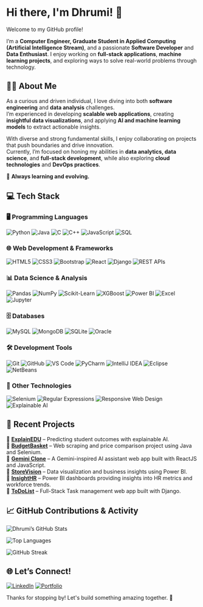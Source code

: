 # Hi there, I'm Dhrumi! 👋

Welcome to my GitHub profile!

I’m a **Computer Engineer, Graduate Student in Applied Computing (Artificial Intelligence Stream)**, and a passionate **Software Developer** and **Data Enthusiast**. I enjoy working on **full-stack applications**, **machine learning projects**, and exploring ways to solve real-world problems through technology.


## 👩‍💻 About Me

As a curious and driven individual, I love diving into both **software engineering** and **data analysis** challenges.  
I’m experienced in developing **scalable web applications**, creating **insightful data visualizations**, and applying **AI and machine learning models** to extract actionable insights.  

With diverse and strong fundamental skills, I enjoy collaborating on projects that push boundaries and drive innovation.  
Currently, I’m focused on honing my abilities in **data analytics, data science**, and **full-stack development**, while also exploring **cloud technologies** and **DevOps practices**.

🌱 **Always learning and evolving.**  

## 💻 Tech Stack

### 🖥️ Programming Languages
![Python](https://img.shields.io/badge/Python-3776AB?style=for-the-badge&logo=python&logoColor=white)
![Java](https://img.shields.io/badge/Java-007396?style=for-the-badge&logo=java&logoColor=white)
![C](https://img.shields.io/badge/C-A8B9CC?style=for-the-badge&logo=c&logoColor=black)
![C++](https://img.shields.io/badge/C++-00599C?style=for-the-badge&logo=c%2B%2B&logoColor=white)
![JavaScript](https://img.shields.io/badge/JavaScript-F7DF1E?style=for-the-badge&logo=javascript&logoColor=black)
![SQL](https://img.shields.io/badge/SQL-4479A1?style=for-the-badge&logo=mysql&logoColor=white)

### 🌐 Web Development & Frameworks
![HTML5](https://img.shields.io/badge/HTML5-E34F26?style=for-the-badge&logo=html5&logoColor=white)
![CSS3](https://img.shields.io/badge/CSS3-1572B6?style=for-the-badge&logo=css3&logoColor=white)
![Bootstrap](https://img.shields.io/badge/Bootstrap-563D7C?style=for-the-badge&logo=bootstrap&logoColor=white)
![React](https://img.shields.io/badge/React-61DAFB?style=for-the-badge&logo=react&logoColor=black)
![Django](https://img.shields.io/badge/Django-092E20?style=for-the-badge&logo=django&logoColor=white)
![REST APIs](https://img.shields.io/badge/REST%20APIs-00599C?style=for-the-badge)

### 📊 Data Science & Analysis
![Pandas](https://img.shields.io/badge/Pandas-150458?style=for-the-badge&logo=pandas&logoColor=white)
![NumPy](https://img.shields.io/badge/NumPy-013243?style=for-the-badge&logo=numpy&logoColor=white)
![Scikit-Learn](https://img.shields.io/badge/ScikitLearn-F7931E?style=for-the-badge&logo=scikit-learn&logoColor=white)
![XGBoost](https://img.shields.io/badge/XGBoost-FF6600?style=for-the-badge)
![Power BI](https://img.shields.io/badge/Power%20BI-F2C811?style=for-the-badge&logo=powerbi&logoColor=black)
![Excel](https://img.shields.io/badge/Excel-217346?style=for-the-badge&logo=microsoft-excel&logoColor=white)
![Jupyter](https://img.shields.io/badge/Jupyter-F37626?style=for-the-badge&logo=jupyter&logoColor=white)

### 🗄️ Databases
![MySQL](https://img.shields.io/badge/MySQL-4479A1?style=for-the-badge&logo=mysql&logoColor=white)
![MongoDB](https://img.shields.io/badge/MongoDB-47A248?style=for-the-badge&logo=mongodb&logoColor=white)
![SQLite](https://img.shields.io/badge/SQLite-003B57?style=for-the-badge&logo=sqlite&logoColor=white)
![Oracle](https://img.shields.io/badge/Oracle-F80000?style=for-the-badge&logo=oracle&logoColor=white)

### 🛠️ Development Tools
![Git](https://img.shields.io/badge/Git-F05032?style=for-the-badge&logo=git&logoColor=white)
![GitHub](https://img.shields.io/badge/GitHub-181717?style=for-the-badge&logo=github&logoColor=white)
![VS Code](https://img.shields.io/badge/VS%20Code-0078D4?style=for-the-badge&logo=visual-studio-code&logoColor=white)
![PyCharm](https://img.shields.io/badge/PyCharm-000000?style=for-the-badge&logo=pycharm&logoColor=white)
![IntelliJ IDEA](https://img.shields.io/badge/IntelliJ_IDEA-000000?style=for-the-badge&logo=intellij-idea&logoColor=white)
![Eclipse](https://img.shields.io/badge/Eclipse-2C2255?style=for-the-badge&logo=eclipse&logoColor=white)
![NetBeans](https://img.shields.io/badge/NetBeans-1B6AC6?style=for-the-badge&logo=apache-netbeans-ide&logoColor=white)

### 🧩 Other Technologies
![Selenium](https://img.shields.io/badge/Selenium-43B02A?style=for-the-badge&logo=selenium&logoColor=white)
![Regular Expressions](https://img.shields.io/badge/Regex-FFCA28?style=for-the-badge)
![Responsive Web Design](https://img.shields.io/badge/Responsive%20Design-4CAF50?style=for-the-badge)
![Explainable AI](https://img.shields.io/badge/XAI-03A9F4?style=for-the-badge)

## 📂 Recent Projects
🔸 **[ExplainEDU](https://github.com/DhrumiPrajapati/ExplainEDU)** – Predicting student outcomes with explainable AI.  
🔸 **[BudgetBasket](https://github.com/DhrumiPrajapati/Budget_Basket)** – Web scraping and price comparison project using Java and Selenium.  
🔸 **[Gemini Clone](https://github.com/DhrumiPrajapati/Gemini_Clone)** – A Gemini-inspired AI assistant web app built with ReactJS and JavaScript.  
🔸 **[StoreVision](https://github.com/DhrumiPrajapati/StoreVision)** – Data visualization and business insights using Power BI.  
🔸 **[InsightHR](https://github.com/DhrumiPrajapati/InsightHR)** – Power BI dashboards providing insights into HR metrics and workforce trends.  
🔸 **[ToDoList](https://github.com/DhrumiPrajapati/TodoList)** – Full-Stack Task management web app built with Django.


## 📈 GitHub Contributions & Activity

<!-- GitHub Stats -->
![Dhrumi’s GitHub Stats](https://github-readme-stats.vercel.app/api?username=DhrumiPrajapati&show_icons=true&theme=default&count_private=true&card_width=400&height=300)

<!-- Top Languages -->
![Top Languages](https://github-readme-stats.vercel.app/api/top-langs/?username=DhrumiPrajapati&layout=compact&theme=default&langs_count=8&card_width=437&height=400)

<!-- GitHub Streak -->
![GitHub Streak](https://streak-stats.demolab.com?user=DhrumiPrajapati&theme=default&card_width=437&height=300)

## 🌐 Let’s Connect!
[![LinkedIn](https://img.shields.io/badge/-LinkedIn-blue?style=for-the-badge&logo=linkedin)](https://www.linkedin.com/in/dhrumiprajapati)
[![Portfolio](https://img.shields.io/badge/-Portfolio-000000?style=for-the-badge&logo=google-chrome&logoColor=white)](https://dhrumiprajapati.github.io/Portfolio/)

Thanks for stopping by! Let's build something amazing together. 🚀
